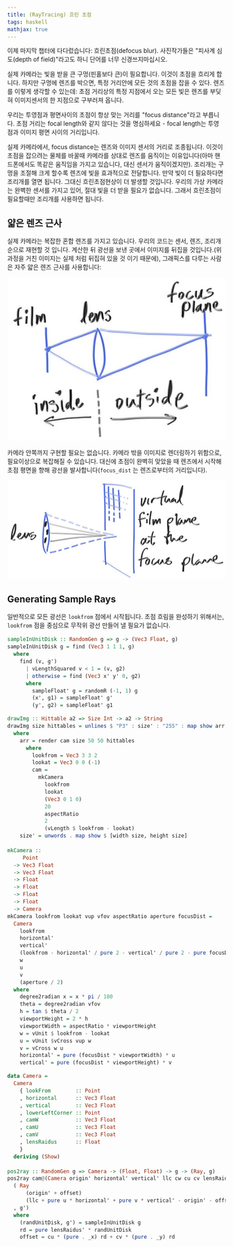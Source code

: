 ```yaml
--- 
title: (RayTracing) 흐린 초점
tags: haskell
mathjax: true
---
```


이제 마지막 챕터에 다다렀습니다: 흐린초점(defocus blur). 사진작가들은 "피사계 심도(depth of field)"라고도 하니 단어를 너무 신경쓰지마십시오. 

실제 카메라는 빛을 받을 큰 구멍(핀홀보다 큰)이 필요합니다. 이것이 초점을 흐리게 합니다. 하지만 구멍에 렌즈를 박으면, 특정 거리안에 모든 것의 초점을 잡을 수 있다. 렌즈를 이렇게 생각할 수 있는데: 초점 거리상의 특정 지점에서 오는 모든 빛은 렌즈를 부딪혀 이미지센서의 한 지점으로 구부러져 옵니다. 

우리는 투영점과 평면사이의 초점이 항상 맞는 거리를 "focus distance"라고 부릅니다. 초점 거리는 focal length와 같지 않다는 것을 명심하세요 - focal length는 투영 점과 이미지 평면 사이의 거리입니다.

실제 카메라에서, focus distance는 렌즈와 이미지 센서의 거리로 조종됩니다. 이것이 초점을 잡으려는 물체를 바꿀때 카메라를 상대로 렌즈를 움직이는 이유입니다(아마 핸드폰에서도 똑같은 움직임을 가지고 있습니다, 대신 센서가 움직이겠지만). 조리개는 구멍을 조절해 크게 할수록 렌즈에 빛을 효과적으로 전달합니다. 만약 빛이 더 필요하다면 조리개를 열면 됩니다. 그대신 흐린초점현상이 더 발생할 것입니다. 우리의 가상 카메라는 완벽한 센서를 가지고 있어, 절대 빛을 더 받을 필요가 없습니다. 그래서 흐린초점이 필요할때만 조리개를 사용하면 됩니다. 

## 얇은 렌즈 근사

실제 카메라는 복잡한 혼합 렌즈를 가지고 있습니다. 우리의 코드는 센서, 렌즈, 조리개 순으로 재현할 것 입니다. 계산한 뒤 광선을 보낸 곳에서 이미지를 뒤집을 것입니다.(위 과정을 거친 이미지는 실제 처럼 뒤집혀 있을 것 이기 때문에), 그래픽스를 다루는 사람은 자주 얇은 렌즈 근사를 사용합니다:

![0](/assets/images/2021-06-20/c11/Untitled0.png)

 카메라 안쪽까지 구현할 필요는 없습니다. 카메라 밖을 이미지로 렌더링하기 위함으로, 필요이상으로 복잡해질 수 있습니다. 대신에 초점이 완벽히 맞았을 때 렌즈에서 시작해 초점 평면을 향해 광선을 발사합니다(`focus_dist` 는 렌즈로부터의 거리입니다).

![1](/assets/images/2021-06-20/c11/Untitled1.png)

## Generating Sample Rays

일반적으로 모든 광선은 `lookfrom` 점에서 시작됩니다. 초점 흐림을 완성하기 위해서는,  `lookfrom` 점을 중심으로 무작위 광선 만들어 낼 필요가 없습니다. 

```haskell
sampleInUnitDisk :: RandomGen g => g -> (Vec3 Float, g)
sampleInUnitDisk g = find (Vec3 1 1 1, g)
  where
    find (v, g')
      | vLengthSquared v < 1 = (v, g2)
      | otherwise = find (Vec3 x' y' 0, g2)
      where
        sampleFloat' g = randomR (-1, 1) g
        (x', g1) = sampleFloat' g'
        (y', g2) = sampleFloat' g1
```

```haskell
drawImg :: Hittable a2 => Size Int -> a2 -> String
drawImg size hittables = unlines $ "P3" : size' : "255" : map show arr
  where
    arr = render cam size 50 50 hittables
      where
        lookfrom = Vec3 3 3 2
        lookat = Vec3 0 0 (-1)
        cam =
          mkCamera
            lookfrom
            lookat
            (Vec3 0 1 0)
            20
            aspectRatio
            2
            (vLength $ lookfrom - lookat)
    size' = unwords . map show $ [width size, height size]

mkCamera ::
     Point
  -> Vec3 Float
  -> Vec3 Float
  -> Float
  -> Float
  -> Float
  -> Float
  -> Camera
mkCamera lookfrom lookat vup vfov aspectRatio aperture focusDist =
  Camera
    lookfrom
    horizontal'
    vertical'
    (lookfrom - horizontal' / pure 2 - vertical' / pure 2 - pure focusDist * w)
    w
    u
    v
    (aperture / 2)
  where
    degree2radian x = x * pi / 180
    theta = degree2radian vfov
    h = tan $ theta / 2
    viewportHeight = 2 * h
    viewportWidth = aspectRatio * viewportHeight
    w = vUnit $ lookfrom - lookat
    u = vUnit $vCross vup w
    v = vCross w u
    horizontal' = pure (focusDist * viewportWidth) * u
    vertical' = pure (focusDist * viewportHeight) * v
```

```haskell
data Camera =
  Camera
    { lookFrom        :: Point
    , horizontal      :: Vec3 Float
    , vertical        :: Vec3 Float
    , lowerLeftCorner :: Point
    , camW            :: Vec3 Float
    , camU            :: Vec3 Float
    , camV            :: Vec3 Float
    , lensRaidus      :: Float
    }
  deriving (Show)

pos2ray :: RandomGen g => Camera -> (Float, Float) -> g -> (Ray, g)
pos2ray cam@(Camera origin' horizontal' vertical' llc cw cu cv lensRaidus') (u, v) g =
  ( Ray
      (origin' + offset)
      (llc + pure u * horizontal' + pure v * vertical' - origin' - offset)
  , g')
  where
    (randUnitDisk, g') = sampleInUnitDisk g
    rd = pure lensRaidus' * randUnitDisk
    offset = cu * (pure . _x) rd + cv * (pure . _y) rd
```